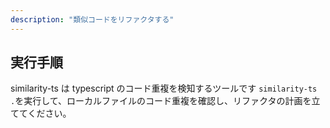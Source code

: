 ```yaml
---
description: "類似コードをリファクタする"
---
```


## 実行手順

similarity-ts は typescript のコード重複を検知するツールです
`similarity-ts .`を実行して、ローカルファイルのコード重複を確認し、リファクタの計画を立ててください。
